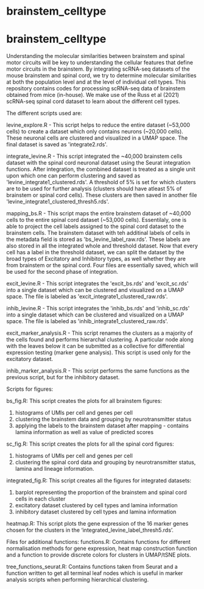 # brainstem_celltype
# brainstem_celltype
Understanding the molecular similarities between brainstem and spinal motor circuits will be key to understanding the cellular features that define motor circuits in the brainstem. By integrating scRNA-seq datasets of the mouse brainstem and spinal cord, we try to determine molecular similarities at both the population level and at the level of individual cell types. This repository contains codes for processing scRNA-seq data of brainstem obtained from mice (in-house). We make use of the Russ et al (2021) scRNA-seq spinal cord dataset to learn about the different cell types.

The different scripts used are:

levine_explore.R - This script helps to reduce the entire dataset (~53,000 cells) to create a dataset which only contains neurons (~20,000 cells). These neuronal cells are clustered and visualized in a UMAP space. The final dataset is saved as 'integrate2.rds'.

integrate_levine.R - This script integrated the ~40,000 brainstem cells dataset with the spinal cord neuronal dataset using the Seurat integration functions. After integration, the combined dataset is treated as a single unit upon which one can perform clustering and saved as 'levine_integrate1_clustered.rds'. A threshold of 5% is set for which clusters are to be used for further analysis (clusters should have atleast 5% of brainstem or spinal cord cells). These clusters are then saved in another file 'levine_integrate1_clustered_thresh5.rds'.

mapping_bs.R - This script maps the entire brainstem dataset of ~40,000 cells to the entire spinal cord dataset (~53,000 cells). Essentilaly, one is able to project the cell labels assigned to the spinal cord dataset to the brainstem cells. The brainstem dataset with teh additinal labels of cells in the metadata field is stored as 'bs_levine_label_raw.rds'. These labels are also stored in all the integrated whole and threshold dataset. Now that every cell has a label in the threshold dataset, we can split the dataset by the broad types of Excitatory and Inhibitory types, as well whether they are from brainstem or the spinal cord. Four files are essentially saved, which will be used for the second phase of integration.

excit_levine.R - This script integrates the 'excit_bs.rds' and 'excit_sc.rds' into a single dataset which can be clustered and visualized on a UMAP space. The file is labeled as 'excit_integrate1_clustered_raw.rds'.

inhib_levine.R - This script integrates the 'inhib_bs.rds' and 'inhib_sc.rds' into a single dataset which can be clustered and visualized on a UMAP space. The file is labeled as 'inhib_integrate1_clustered_raw.rds'.

excit_marker_analysis.R - This script renames the clusters as a majority of the cells found and performs hierarchal clustering. A particular node along with the leaves below it can be submitted as a collective for differential expression testing (marker gene analysis). This script is used only for the excitatory dataset. 

inhib_marker_analysis.R - This script performs the same functions as the previous script, but for the inhibitory dataset. 

Scripts for figures: 

bs_fig.R: This script creates the plots for all brainstem figures: 
1. histograms of UMIs per cell and genes per cell
2. clustering the brainstem data and grouping by neurotransmitter status
3. applying the labels to the brainstem dataset after mapping - contains lamina information as well as value of predicted scores

sc_fig.R: This script creates the plots for all the spinal cord figures: 
1. histograms of UMIs per cell and genes per cell
2. clustering the spinal cord data and grouping by neurotransmitter status, lamina and lineage information.

integrated_fig.R: This script creates all the figures for integrated datasets: 
1. barplot representing the proportion of the brainstem and spinal cord cells in each cluster
2. excitatory dataset clustered by cell types and lamina information 
3. inhibitory dataset clustered by cell types and lamina information 

heatmap.R: This script plots the gene expression of the 16 marker genes chosen for the clusters in the ‘integrated_levine_label_thresh5.rds’. 


Files for additional functions: 
functions.R: Contains functions for different normalisation methods for gene expression, heat map construction function and a function to provide discrete colors for clusters in UMAP/tSNE plots. 

tree_functions_seurat.R: Contains functions taken from Seurat and a function written to get all terminal leaf nodes which is useful in marker analysis scripts when performing hierarchical clustering.  


